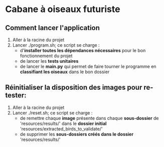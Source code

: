 # Cabane à oiseaux futuriste

## Comment lancer l'application

1. Aller à la racine du projet
2. Lancer ./program.sh; ce script se charge :
    *   d'**installer toutes les dépendances nécessaires** pour le bon fonctionnement du projet
    *   de lancer les **tests unitaires**
    *   de lancer le **main.py** qui permet de faire tourner le programme en **classifiant les oiseaux** dans le bon dossier
    
## Réinitialiser la disposition des images pour re-tester:
1. Aller à la racine du projet
2. Lancer ./reset.sh; ce script se charge :
    *   de remettre chaque **image** présente dans chaque **sous-dossier** de 'resources/results/' dans le **dossier initial** 'resources/extracted_birds_to_validate/'
    *   de supprimer les **sous-dossiers créés dans le dossier** 'resources/results/'
